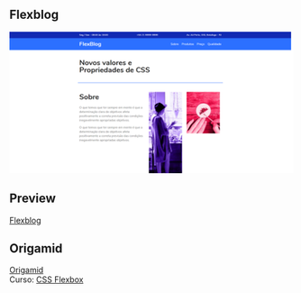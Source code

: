 ## Flexblog
![alt text](design/screen.png)
## Preview
[Flexblog](https://flexblog-ten-swart.now.sh)
## Origamid  
[Origamid](https://www.origamid.com)  
Curso: [CSS Flexbox](https://www.origamid.com/curso/css-flexbox)
